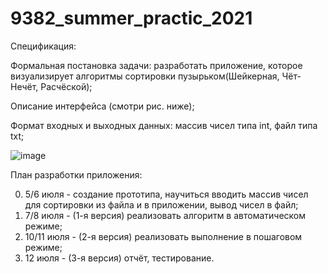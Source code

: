# 9382_summer_practic_2021

Спецификация:

Формальная постановка задачи: разработать приложение, которое визуализирует алгоритмы сортировки пузырьком(Шейкерная, Чёт-Нечёт, Расчёской);

Описание интерфейса (смотри рис. ниже);

Формат входных и выходных данных: массив чисел типа int, файл типа txt;

![image](https://user-images.githubusercontent.com/54913485/124332413-16450280-db9a-11eb-808d-52a9947ec762.png)

План разработки приложения:  

0) 5/6 июля - создание прототипа, научиться вводить массив чисел для сортировки из файла и в приложении, вывод чисел в файл;
1) 7/8 июля - (1-я версия) реализовать алгоритм в автоматическом режиме;
2) 10/11 июля - (2-я версия) реализовать выполнение в пошаговом режиме;
3) 12 июля - (3-я версия) отчёт, тестирование.
